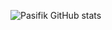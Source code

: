 ![Pasifik GitHub stats](https://github-readme-stats.vercel.app/api?username=Mr-pasifik19&show_icons=true&theme=synthwave)
